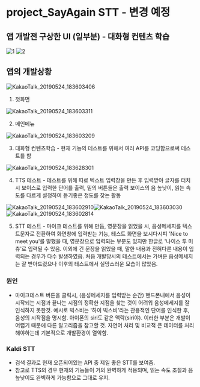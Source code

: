 # project_SayAgain STT - 변경 예정
## 앱 개발전 구상한 UI (일부분) - 대화형 컨텐츠 학습
![1](https://user-images.githubusercontent.com/31847834/58319058-123f4600-7e54-11e9-9dde-323473eb9543.PNG)
![2](https://user-images.githubusercontent.com/31847834/58319083-1e2b0800-7e54-11e9-8280-39d35ca08858.PNG)



## 앱의 개발상황

![KakaoTalk_20190524_183603406](https://user-images.githubusercontent.com/31847834/58318647-28003b80-7e53-11e9-8cbe-fad1874c06e0.jpg)
1. 첫화면

![KakaoTalk_20190524_183603311](https://user-images.githubusercontent.com/31847834/58318704-4d8d4500-7e53-11e9-92d4-d2cf68100d16.jpg)

2. 메인메뉴

![KakaoTalk_20190524_183603209](https://user-images.githubusercontent.com/31847834/58318753-64339c00-7e53-11e9-9c0d-9e7391bbbda7.jpg)

3. 대화형 컨텐츠학습 - 현재 기능의 테스트를 위해서 여러 API를 코딩함으로써 테스트를 함

![KakaoTalk_20190524_183628301](https://user-images.githubusercontent.com/31847834/58318827-89280f00-7e53-11e9-9993-e3950de36b1a.jpg)

4. TTS 테스트 - 테스트를 위해 따로 텍스트 입력창을 만든 후 입력받아 글자를 터치 시 보이스로 입력한 단어를 출력,
밑의 버튼들은 출력 보이스의 음 높낮이, 읽는 속도를 다르게 설정하여 듣기좋은 정도를 찾는 활동

![KakaoTalk_20190524_183602910](https://user-images.githubusercontent.com/31847834/58319298-9a255000-7e54-11e9-8374-9e0adf6bf7fe.jpg)![KakaoTalk_20190524_183603030](https://user-images.githubusercontent.com/31847834/58319306-a01b3100-7e54-11e9-9ef4-d4b8c7a51d50.jpg)![KakaoTalk_20190524_183602814](https://user-images.githubusercontent.com/31847834/58319317-a4dfe500-7e54-11e9-8cb3-bdcddef520ca.jpg)

5. STT 테스트 - 마이크 테스트를 위해 만듬, 영문장을 읽었을 시, 음성메세지를 텍스트문자로 전환하여 화면창에 입력받는 기능, 테스트 화면을 보시다시피 'Nice to meet you'를 말했을 때, 영문장으로 입력되는 부분도 있지만 한글로 '나이스 투 미츄'로 입력될 수 있음. 
이외에 긴 문장을 읽었을 때, 말한 내용과 전혀다른 내용이 입력되는 경우가 다수 발생하였음. 처음 개발당시의 테스트에서는 가벼운 음성메세지는 잘 받아드렸으나 이후의 테스트에서 실망스러운 모습이 많았음.

### 원인
- 마이크테스트 버튼을 클릭시, (음성메세지를 입력받는 순간) 핸드폰내에서 음성이 시작되는 시점과 끝나는 시점의 정확한 지점을 찾는 것이 어려워 음성메세지를 잘 인식하지 못한것. 예시로 빅스비는 '하이 빅스비'라는 관용적인 단어를 인식한 후, 음성의 시작점을 명시함. 아이폰의 siri도 같은 맥락(siri야).
이러한 부분은 개발이 어렵기 때문에 다른 알고리즘을 참고할 것. 자연어 처리 및 비교적 큰 데이터를 처리해야하는데 기본적으로 개발환경이 열악함. 
### Kaldi STT
- 검색 결과로 현재 오픈되어있는 API 중 제일 좋은 STT를 보여줌.
- 참고로 TTS의 경우 현재의 기능들이 거의 완벽하게 적용되며, 읽는 속도 조절과 음 높낮이도 완벽하게 가능함으로 그대로 유지.

